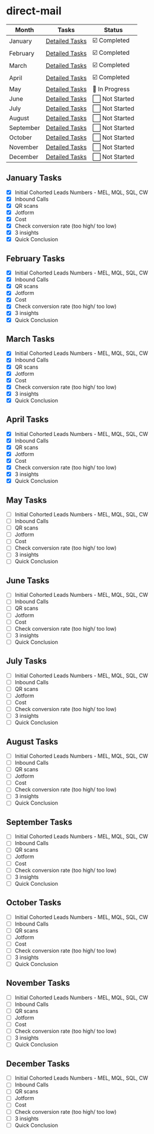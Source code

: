 # direct-mail

| Month     | Tasks                                             | Status        |
|-----------|---------------------------------------------------|---------------|
| January   | [Detailed Tasks](#january-tasks)                  | ☑️ Completed   |
| February  | [Detailed Tasks](#february-tasks)                 | ☑️ Completed   |
| March     | [Detailed Tasks](#march-tasks)                    | ☑️ Completed   |
| April     | [Detailed Tasks](#april-tasks)                    | ☑️ Completed   |
| May       | [Detailed Tasks](#may-tasks)                      | 🔄 In Progress |
| June      | [Detailed Tasks](#june-tasks)                     | ⬜ Not Started |
| July      | [Detailed Tasks](#july-tasks)                     | ⬜ Not Started |
| August    | [Detailed Tasks](#august-tasks)                   | ⬜ Not Started |
| September | [Detailed Tasks](#september-tasks)                | ⬜ Not Started |
| October   | [Detailed Tasks](#october-tasks)                  | ⬜ Not Started |
| November  | [Detailed Tasks](#november-tasks)                 | ⬜ Not Started |
| December  | [Detailed Tasks](#december-tasks)                 | ⬜ Not Started |


## January Tasks
- [x] Initial Cohorted Leads Numbers - MEL, MQL, SQL, CW
- [x] Inbound Calls
- [x] QR scans
- [x] Jotform
- [x] Cost
- [x] Check conversion rate (too high/ too low)
- [x] 3 insights
- [x] Quick Conclusion

## February Tasks
- [x] Initial Cohorted Leads Numbers - MEL, MQL, SQL, CW
- [x] Inbound Calls
- [x] QR scans
- [x] Jotform
- [x] Cost
- [x] Check conversion rate (too high/ too low)
- [x] 3 insights
- [x] Quick Conclusion

## March Tasks
- [x] Initial Cohorted Leads Numbers - MEL, MQL, SQL, CW
- [x] Inbound Calls
- [x] QR scans
- [x] Jotform
- [x] Cost
- [x] Check conversion rate (too high/ too low)
- [x] 3 insights
- [x] Quick Conclusion

## April Tasks
- [x] Initial Cohorted Leads Numbers - MEL, MQL, SQL, CW
- [x] Inbound Calls
- [x] QR scans
- [x] Jotform
- [x] Cost
- [x] Check conversion rate (too high/ too low)
- [x] 3 insights
- [x] Quick Conclusion

## May Tasks
- [ ] Initial Cohorted Leads Numbers - MEL, MQL, SQL, CW
- [ ] Inbound Calls
- [ ] QR scans
- [ ] Jotform
- [ ] Cost
- [ ] Check conversion rate (too high/ too low)
- [ ] 3 insights
- [ ] Quick Conclusion

## June Tasks
- [ ] Initial Cohorted Leads Numbers - MEL, MQL, SQL, CW
- [ ] Inbound Calls
- [ ] QR scans
- [ ] Jotform
- [ ] Cost
- [ ] Check conversion rate (too high/ too low)
- [ ] 3 insights
- [ ] Quick Conclusion

## July Tasks
- [ ] Initial Cohorted Leads Numbers - MEL, MQL, SQL, CW
- [ ] Inbound Calls
- [ ] QR scans
- [ ] Jotform
- [ ] Cost
- [ ] Check conversion rate (too high/ too low)
- [ ] 3 insights
- [ ] Quick Conclusion

## August Tasks
- [ ] Initial Cohorted Leads Numbers - MEL, MQL, SQL, CW
- [ ] Inbound Calls
- [ ] QR scans
- [ ] Jotform
- [ ] Cost
- [ ] Check conversion rate (too high/ too low)
- [ ] 3 insights
- [ ] Quick Conclusion

## September Tasks
- [ ] Initial Cohorted Leads Numbers - MEL, MQL, SQL, CW
- [ ] Inbound Calls
- [ ] QR scans
- [ ] Jotform
- [ ] Cost
- [ ] Check conversion rate (too high/ too low)
- [ ] 3 insights
- [ ] Quick Conclusion

## October Tasks
- [ ] Initial Cohorted Leads Numbers - MEL, MQL, SQL, CW
- [ ] Inbound Calls
- [ ] QR scans
- [ ] Jotform
- [ ] Cost
- [ ] Check conversion rate (too high/ too low)
- [ ] 3 insights
- [ ] Quick Conclusion

## November Tasks
- [ ] Initial Cohorted Leads Numbers - MEL, MQL, SQL, CW
- [ ] Inbound Calls
- [ ] QR scans
- [ ] Jotform
- [ ] Cost
- [ ] Check conversion rate (too high/ too low)
- [ ] 3 insights
- [ ] Quick Conclusion

## December Tasks
- [ ] Initial Cohorted Leads Numbers - MEL, MQL, SQL, CW
- [ ] Inbound Calls
- [ ] QR scans
- [ ] Jotform
- [ ] Cost
- [ ] Check conversion rate (too high/ too low)
- [ ] 3 insights
- [ ] Quick Conclusion
